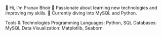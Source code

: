 👋 Hi, I’m Pranav Bhoir
👀 Passionate about learning new technologies and improving my skills.
🌱 Currently diving into MySQL and Python.

Tools & Technologies
Programming Languages: Python, SQL
Databases: MySQL
Data Visualization: Matplotlib, Seaborn

<!---
pranavbhoir95/pranavbhoir95 is a ✨ special ✨ repository because its `README.md` (this file) appears on your GitHub profile.
You can click the Preview link to take a look at your changes.
--->
